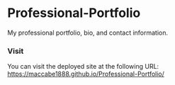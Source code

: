 # Professional-Portfolio
My professional portfolio, bio, and contact information.

### Visit

You can visit the deployed site at the following URL: https://maccabe1888.github.io/Professional-Portfolio/
